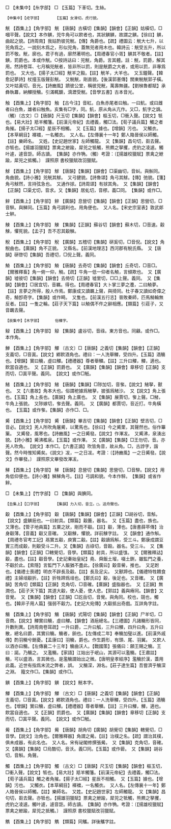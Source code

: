 <!-- { "loadSidebar": true } -->
□	【未集中】【糸字部】	□	【玉篇】下革切。生絲。

	【申集中】【虍字部】		【玉篇】女滑切。虎行貌。

觥	【酉集上】【角字部】	觥	【唐韻】古橫切【集韻】【韻會】【正韻】姑橫切，□嘓平聲。【說文】本作觵，兕牛角可以飮者也，其狀觵觵，故謂之觵。【徐曰】觵，曲起之貌。【詩周南】我姑酌彼兕觥。【傳】角爵也。【疏】禮圖云：觥大七升，以兕角爲之。一說刻木爲之，形似兕角，蓋無兕者用木也。韓詩云：觥受五升，所以罰不敬。觥，廓也。君子有過，廓然著明也。【周禮春官小胥】觵其不敬者。【註】觵，罰爵也。本或作觥。○按詩詁曰：兕觥，角爵。言其體。註：觥，罰爵，解其用。然詩卷耳、七月稱兕觥者，皆非所以罰，則是觥爵之大者，或用以罰，非專爲罰也。　又大也。【揚子太□經】觥羊之毅。【註】觥羊，大羊也。　又玉鐘聲。【韓愈記夢詩】杖撞玉版聲彭觥。　又觥觥，剛直貌。【後漢郭憲傳】關東觥觥郭子橫。　又叶姑黃切，音光。【詩豳風】躋彼公堂，稱彼兕觥，萬壽無疆。【劉楨魯都賦】承彝執羃，納觶授觴。引滿輒釂，滴瀝受觥。【音學五書】古本音光。

触	【酉集上】【角字部】	触	【古今注】音紅。白魚赤尾者曰触。一曰魧。或曰雌者曰白魚，雄者曰触魚。亥集有□字，同。魧，原从角从亢作。又□，魧字之譌。（觸）〔古文〕□【唐韻】尺玉切【集韻】【韻會】樞玉切，□衝入聲。【說文】牴也。【易大壯】羝羊觸籓。【前漢元帝紀】去禮義，觸□法。【荀子議兵篇】觸之者角摧。【揚子太□經】星辰不相觸。　又【玉篇】據也。【增韻】污也。　又觸衣。【本草綱目】褌襠，一名觸衣。　又人名。【左傳襄十一年】鄭人賂晉侯以師觸。【註】樂師名。　又姓。【史記趙世家】左師觸龍。　又【集韻】昌句切，芻去聲。亦牴也。【揚雄羽獵賦】票禽之紲踰，犀兕之牴觸，熊羆之拏攫，虎豹之凌遽。觸叶遽，遽音詎。師古讀。　【集韻】亦作觕。（觸）考證：〔【揚雄校獵賦】票禽之紲踰，犀兕之抵觸。〕　謹照原 書校獵賦改羽獵賦。

觩	【酉集上】【角字部】	觩	【唐韻】【集韻】【韻會】□渠幽切，音虯。與觓同。角曲貌。【詩小雅】兕觥其觩。　又弓健貌。【詩魯頌】角弓其觩。【傳】弛貌。【箋】角弓觩然，言持弦急也。　又通作捄。【詩周頌】有捄其角。　又【集韻】【韻會】【正韻】□渠尤切，音求。又【集韻】居虬切，音樛。義□同。　【集韻】或作□。

觪	【酉集上】【角字部】	觪	【廣韻】息營切【集韻】【韻會】【正韻】思營切，□音騂。與觲同。【玉篇】角弓調利也。用角便也。　又人名。【宋史宗室表】敦武郞士觪。

觫	【酉集上】【角字部】	觫	【集韻】【正韻】蘇谷切【韻會】蘇木切，□音速。觳觫，懼死貌。【孟子】吾不忍其觳觫。

觬	【酉集上】【角字部】	觬	【廣韻】五稽切【集韻】硏奚切，□音倪。【說文】角觬曲也。【廣韻】角不正貌。　又縣名。【前漢地理志】西河郡有觬氏縣。　又【唐韻】硏啓切【集韻】吾禮切，□倪上聲。義同。

觭	【酉集上】【角字部】	觭	【唐韻】去奇切【集韻】【韻會】丘奇切，□音□。【爾雅釋畜】角一俯一仰，觭。【疏】牛角一低一仰者名觭，言傾欺也。　又【廣韻】墟彼切【集韻】【韻會】去倚切【正韻】墟里切，□□上聲。義同。　又【集韻】【韻會】□居宜切，音羈。得也。【周禮春官】大卜掌三夢之灋，二曰觭夢。【註】言夢之所得，殷人作焉。鄭康成又讀羈上聲，與掎同。杜子春又讀如奇偉之奇，觭卽奇字。【集韻】或作畸。　又隻也。【前漢五行志】晉敗秦師，匹馬觭輪無反者。【註】一隻之輪。【莊子天下篇】以觭偶不仵之辭相應。【類篇】引莊子，又音羈去聲。

	【辰集中】【木字部】		俗榛字。

觮	【酉集上】【角字部】	觮	【集韻】盧谷切，音祿。東方音也。同龣。或作□。本作角。

觯	【酉集上】【角字部】	觶	〔古文〕□【唐韻】之義切【集韻】【韻會】【正韻】支義切，□音寘。【說文】鄕飮酒角也。禮曰：一人洗舉觶，受四升。【玉篇】酒觴也。【增韻】實曰觴，虛曰觶。【禮禮器】尊者舉觶。【註】三升曰觶，觶，適也。飮當自適也。　又【正韻】罰爵也。　又【廣韻】【集韻】【韻會】章移切【正韻】支而切，□寘平聲。義同。　【說文】或作□觗。

觰	【酉集上】【角字部】	觰	【唐韻】【集韻】□陟加切，音奓。【說文】觰拏，獸也。　又【六書故】角本大也。俗謂梎據爲觰拏，披張爲觰沙。　又【說文】角上張也。【玉篇】角上長也。【廣韻】角上廣也。　又【集韻】展賈切，奓上聲。□觰，牛角上張貌。　又陟嫁切，奓去聲。義同。　又【廣韻】都賈切，音近打。牛角橫也。　【玉篇】或作奓。【集韻】亦作□、□。

觱	【酉集上】【角字部】	觱	【唐韻】畢吉切【集韻】【韻會】【正韻】壁吉切，□音必。【說文】羌人所吹角屠觱，以驚馬也。【徐曰】今之觱栗，其聲然也。俗作篳篥。　又觱發，風寒也。【詩豳風】一之日觱發。【說文】作滭冹。　又觱沸，泉湧出貌。【詩小雅】觱沸檻泉。【玉篇】或作滭。　又【廣韻】【集韻】□王勿切，音。亦羌人吹角。　【說文】本作□。【六書正譌】吹皆角音，故从角。□，古誖字，諧聲。然今時惟知觱矣。《說文》冹，一之日冹。考證：〔【詩豳風】一之日觱發。【說文】作畢發。〕　謹照原文畢發改滭冹。 

觲	【酉集上】【角字部】	觲	【唐韻】息營切【集韻】思營切，□音騂。【說文】用角低仰便也。【詩小雅】觲觲角弓。【註】弓調和貌。今本作騂。　【集韻】或省作觪。

□	【未集上】【竹字部】	□	【集韻】與腆同。

	【丑集上】【口字部】		【集韻】力入切，音立。□，送舟聲也。

觳	【酉集上】【角字部】	觳	【唐韻】【集韻】【韻會】【正韻】□胡谷切，音斛。【說文】盛觵巵也。一曰射具。【類篇】觳簏，器名。　又【玉篇】盡也，族也。　又薄也。【管子地員篇】五粟之狀，剛而不觳。【註】觳，薄也。【唐書薛苹傳】治身觳薄。【音義】觳又音確。　又觳觫，懼貌。詳前觫字註。　又【韻會】通作斛。【周禮冬官考工記】鬲實五觳，庾實二觳。【註】觳讀爲斛，受三斗。鄭康成謂豆實三而成觳，則觳受斗二升。又【集韻】古祿切，音穀。器名。受三斗。　又【集韻】【韻會】【正韻】□轄覺切，音學。【類篇】射具，所以盛隿。　又【爾雅釋詁】觳，盡也。【註】觳音學。【史記秦始皇紀】堯、舜飯土塯，啜土鉶，雖監門之養，不觳於此。【索隱】言監門下人飯猶不盡此。【徐廣曰】觳音嚳，推也。　又足跗也。【儀禮士喪禮】明衣不辟長及觳。【註】長及足尖。　又獸蹄也。【儀禮特牲饋食禮】主婦俎觳折。【註】折牲蹄爲俎也。【鄭氏曰】觳，後足也。又音確。　又【廣韻】苦角切【類篇】【正韻】克角切，□音確。【廣韻】盛脂器也。　又【正韻】無潤也。【莊子天下篇】其道大觳，使人憂，使人悲。【郭註】義與瘠同。【韻會】又音覺。　又【集韻】【韻會】【正韻】□訖岳切，音覺。與角同。校也，競也，觸也。【韓非子用人篇】强弱不觳力。【史記大宛傳】大觳抵出奇戲。互詳角字註。

觴	【酉集上】【角字部】	觴	【唐韻】式陽切【集韻】【韻會】【正韻】尸羊切，□音商。【說文】觶實曰觴，虛曰觶。【韻會】酒巵總名。【三禮圖】凡諸觴形皆同，升數則異。【詩周南卷耳疏】一升曰爵，二升曰觚，三升曰觶，四升曰角，五升曰散，總名曰爵，其實曰觴。觴者，餉也。【左傳成二年】奉觴加璧以進。【前漢外戚傳】酌羽觴兮銷憂。【孟康曰】羽觴，爵也。作生爵形，有頭、尾、羽翼。　又飮人以酒亦曰觴。【左傳襄二十三年】觴曲沃人。【戰國策】張儀曰：願王賜之觴。王曰：諾。乃觴之。　又濫觴。【家語】江始出于岷山，其源可以濫觴。【王肅註】觴，可以盛酒，言其微也。是濫觴謂始出之微。【唐明皇孝經序】濫觴於漢，蓋用此義。近世有指爲末流之弊者，誤。　又觴深，淵名。【莊子達生篇】吾嘗濟乎觴深之淵。　籀文作□。【集韻】或作□。

觵	【酉集上】【角字部】	觵	【說文】觥本字。

觶	【酉集上】【角字部】	觶	〔古文〕□【唐韻】之義切【集韻】【韻會】【正韻】支義切，□音寘。【說文】鄕飮酒角也。禮曰：一人洗舉觶，受四升。【玉篇】酒觴也。【增韻】實曰觴，虛曰觶。【禮禮器】尊者舉觶。【註】三升曰觶，觶，適也。飮當自適也。　又【正韻】罰爵也。　又【廣韻】【集韻】【韻會】章移切【正韻】支而切，□寘平聲。義同。　【說文】或作□觗。

觷	【酉集上】【角字部】	觷	【唐韻】胡角切【廣韻】胡覺切【集韻】轄覺切，□音學。【說文】治角也。【爾雅釋器】角謂之觷。【註】治樸之名。【疏】謂治其樸，俱未成器，有此名也。　又人名。宋有祕閣修撰張觷。　又【集韻】克角切，音確。又【廣韻】【集韻】□烏酷切，音沃。義□同。【玉篇】或作礐。　又【集韻】胡谷切，音斛。角聲。

觸	【酉集上】【角字部】	觸	〔古文〕□【唐韻】尺玉切【集韻】【韻會】樞玉切，□衝入聲。【說文】牴也。【易大壯】羝羊觸籓。【前漢元帝紀】去禮義，觸□法。【荀子議兵篇】觸之者角摧。【揚子太□經】星辰不相觸。　又【玉篇】據也。【增韻】污也。　又觸衣。【本草綱目】褌襠，一名觸衣。　又人名。【左傳襄十一年】鄭人賂晉侯以師觸。【註】樂師名。　又姓。【史記趙世家】左師觸龍。　又【集韻】昌句切，芻去聲。亦牴也。【揚雄羽獵賦】票禽之紲踰，犀兕之牴觸，熊羆之拏攫，虎豹之凌遽。觸叶遽，遽音詎。師古讀。　【集韻】亦作觕。考證：〔【揚雄校獵賦】票禽之紲踰，犀兕之抵觸。〕　謹照原 書校獵賦改羽獵賦。 

觹	【酉集上】【角字部】	觹	【類篇】同觿。詳後觿字註。

